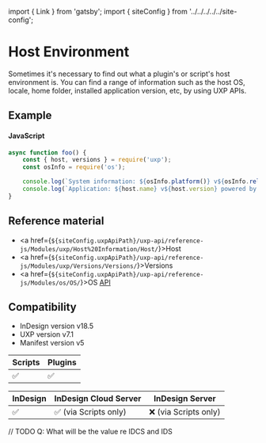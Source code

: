 import { Link } from 'gatsby';
import { siteConfig } from '../../../../../site-config';

# Host Environment
Sometimes it's necessary to find out what a plugin's or script's host environment is. You can find a range of information such as the host OS, locale, home folder, installed application version, etc, by using UXP APIs.

## Example
<CodeBlock slots="heading, code" repeat="1" languages="JavaScript" />

#### JavaScript
```js
async function foo() {
    const { host, versions } = require('uxp');
    const osInfo = require('os');

    console.log(`System information: ${osInfo.platform()} v${osInfo.release()}`);
    console.log(`Application: ${host.name} v${host.version} powered by ${versions.uxp}`);
}
```


## Reference material
- <a href={`${siteConfig.uxpApiPath}/uxp-api/reference-js/Modules/uxp/Host%20Information/Host/`}>Host</a>
- <a href={`${siteConfig.uxpApiPath}/uxp-api/reference-js/Modules/uxp/Versions/Versions/`}>Versions</a>
- <a href={`${siteConfig.uxpApiPath}/uxp-api/reference-js/Modules/os/OS/`}>OS</a>
<a href={siteConfig.uxpApiPath}>API</a>

## Compatibility
- InDesign version v18.5
- UXP version v7.1
- Manifest version v5

| Scripts | Plugins |
| ------- | ------- |
| ✅      |  ✅      |

| InDesign | InDesign Cloud Server | InDesign Server |
| -------- | --------------------- | -------------- |
| ✅       | ✅ (via Scripts only)  | ❌ (via Scripts only)  |

// TODO Q: What will be the value re IDCS and IDS



